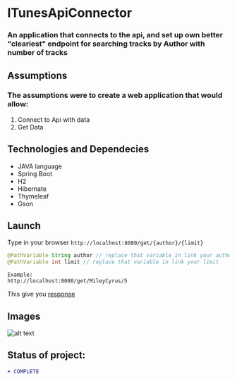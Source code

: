 # ITunesApiConnector

### An application that connects to the api, and set up own better "cleariest" endpoint for searching tracks by Author with number of tracks

## Assumptions
### The assumptions were to create a web application that would allow:
1. Connect to Api with data
2. Get Data

## Technologies and Dependecies
* JAVA language
* Spring Boot 
* H2
* Hibernate
* Thymeleaf
* Gson

## Launch
Type in your browser ```http://localhost:8080/get/{author}/{limit}```

```Java
@PathVariable String author // replace that variable in link your author
@PathVariable int limit // replace that variable in link your limit
```

```
Example:
http://localhost:8080/get/MileyCyrus/5
```
This give you [response](#images)

## Images 
![alt text](https://i.imgur.com/gHaifyr.png)

## Status of project: 
```diff 
+ COMPLETE
```

